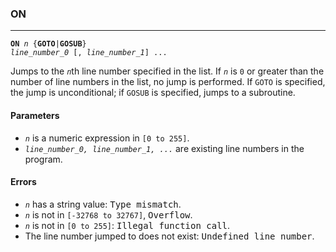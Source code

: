 ### ON
***
<code><b>ON</b> <var>n</var> {<b>GOTO</b>|<b>GOSUB</b>} <var>line_number_0</var> [, <var>line_number_1</var>] ...</code>

Jumps to the <code><var>n</var></code>th line number specified in the list. If <code><var>n</var></code> is `0` or greater than
the number of line numbers in the list, no jump is performed. If `GOTO` is
specified, the jump is unconditional; if `GOSUB` is specified, jumps to a
subroutine.

#### Parameters
* <code><var>n</var></code> is a numeric expression in `[0 to 255]`.
* <code><var>line_number_0, line_number_1, ...</var></code> are existing line numbers in the program.

#### Errors
* <code><var>n</var></code> has a string value: <samp>Type mismatch</samp>.
* <code><var>n</var></code> is not in `[-32768 to 32767]`, <samp>Overflow</samp>.
* <code><var>n</var></code> is not in `[0 to 255]`: <samp>Illegal function call</samp>.
* The line number jumped to does not exist: <samp>Undefined line number</samp>.

